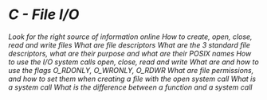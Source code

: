 # *C - File I/O*
*Look for the right source of information online*
*How to create, open, close, read and write files*
*What are file descriptors*
*What are the 3 standard file descriptors, what are their purpose and what are their POSIX names*
*How to use the I/O system calls open, close, read and write*
*What are and how to use the flags O_RDONLY, O_WRONLY, O_RDWR*
*What are file permissions, and how to set them when creating a file with the open system call*
*What is a system call*
*What is the difference between a function and a system call*
